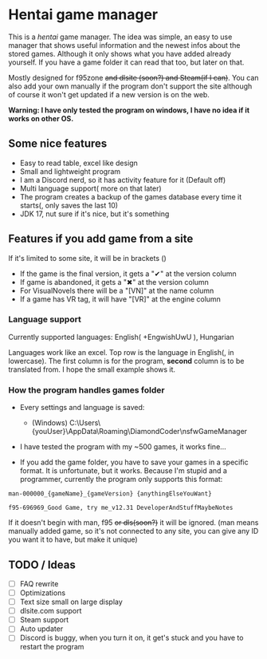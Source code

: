 # Hentai game manager

This is a *hentai* game manager. The idea was simple, an easy to use manager that shows useful information and the newest infos about the stored games. Although it only shows what you have added already yourself. If you have a game folder it can read that too, but later on that.

Mostly designed for f95zone ~~and dlsite (soon?) and Steam(if I can)~~. You can also add your own manually if the program don't support the site although of course it won't get updated if a new version is on the web.

**Warning: I have only tested the program on windows, I have no idea if it works on other OS.**

## Some nice features

- Easy to read table, excel like design
- Small and lightweight program
- I am a Discord nerd, so it has activity feature for it (Default off)
- Multi language support( more on that later)
- The program creates a backup of the games database every time it starts(, only saves the last 10)
- JDK 17, nut sure if it's nice, but it's something

## Features if you add game from a site

If it's limited to some site, it will be in brackets ()

- If the game is the final version, it gets a "✔" at the version column
- If game is abandoned, it gets a "✖" at the version column
- For VisualNovels there will be a "[VN]" at the name column
- If a game has VR tag, it will have "[VR]" at the engine column

### Language support

Currently supported languages: English( +EngwishUwU ), Hungarian

Languages work like an excel. Top row is the language in English(, in lowercase). The first column is for the program, **second** column is to be translated from. I hope the small example shows it.

### How the program handles games folder

- Every settings and language is saved:
  - (Windows) C:\Users\\{youUser}\AppData\Roaming\DiamondCoder\nsfwGameManager
- I have tested the program with my ~500 games, it works fine...

- If you add the game folder, you have to save your games in a specific format. It is unfortunate, but it works. Because I'm stupid and a programmer, currently the program only supports this format:

``` text
man-000000_{gameName}_{gameVersion} {anythingElseYouWant}

f95-696969_Good Game, try me_v12.31 DeveloperAndStuffMaybeNotes
```

If it doesn't begin with man, f95 ~~or dls(soon?)~~ it will be ignored. (man means manually added game, so it's not connected to any site, you can give any ID you want it to have, but make it unique)

## TODO / Ideas

- [ ] FAQ rewrite
- [ ] Optimizations
- [ ] Text size small on large display
- [ ] dlsite.com support
- [ ] Steam support
- [ ] Auto updater
- [ ] Discord is buggy, when you turn it on, it get's stuck and you have to restart the program
